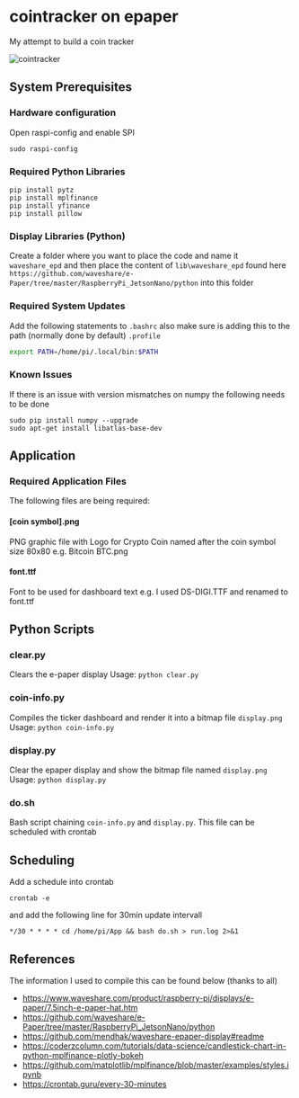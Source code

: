 # cointracker on epaper

My attempt to build a coin tracker 


![cointracker](https://github.com/xconnected/epapercointracker/blob/main/cointracker.jpg?raw=true "Coin Tracker")


## System Prerequisites

### Hardware configuration 
Open raspi-config and enable SPI
```shell
sudo raspi-config
```

### Required Python Libraries
```shell
pip install pytz
pip install mplfinance
pip install yfinance
pip install pillow
```

### Display Libraries (Python)
Create a folder where you want to place the code and name it ``waveshare_epd`` and then place the content of ``lib\waveshare_epd`` found here ``https://github.com/waveshare/e-Paper/tree/master/RaspberryPi_JetsonNano/python`` into this folder

### Required System Updates 
Add the following statements to ``.bashrc`` also make sure is adding this to the path (normally done by default)  ``.profile``

```bash
export PATH=/home/pi/.local/bin:$PATH
```

### Known Issues
If there is an issue with version mismatches on numpy the following needs to be done
```shell
sudo pip install numpy --upgrade
sudo apt-get install libatlas-base-dev
```

## Application 
### Required Application Files 
The following files are being required:

#### [coin symbol].png
PNG graphic file with Logo for Crypto Coin named after the coin symbol size 80x80
e.g. Bitcoin BTC.png

#### font.ttf
Font to be used for dashboard text
e.g. I used DS-DIGI.TTF and renamed to font.ttf

## Python Scripts
### clear.py
Clears the e-paper display
Usage: ``python clear.py``

### coin-info.py
Compiles the ticker dashboard and render it into a bitmap file ``display.png``
Usage: ``python coin-info.py``

### display.py 
Clear the epaper display and show the bitmap file named ``display.png``
Usage: ``python display.py``

### do.sh 
Bash script chaining ``coin-info.py`` and ``display.py``.
This file can be scheduled with crontab

## Scheduling
Add a schedule into crontab 
```shell
crontab -e
```

and add the following line for 30min update intervall
```
*/30 * * * * cd /home/pi/App && bash do.sh > run.log 2>&1
```

## References
The information I used to compile this can be found below (thanks to all)

- https://www.waveshare.com/product/raspberry-pi/displays/e-paper/7.5inch-e-paper-hat.htm
- https://github.com/waveshare/e-Paper/tree/master/RaspberryPi_JetsonNano/python
- https://github.com/mendhak/waveshare-epaper-display#readme
- https://coderzcolumn.com/tutorials/data-science/candlestick-chart-in-python-mplfinance-plotly-bokeh
- https://github.com/matplotlib/mplfinance/blob/master/examples/styles.ipynb
- https://crontab.guru/every-30-minutes
